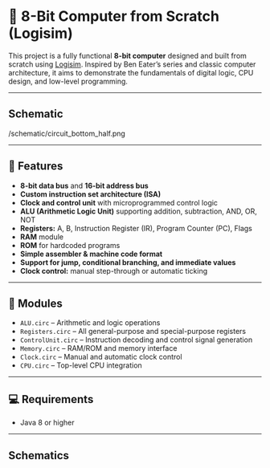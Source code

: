 # 🧠 8-Bit Computer from Scratch (Logisim)

This project is a fully functional **8-bit computer** designed and built from scratch using [Logisim](http://www.cburch.com/logisim/). Inspired by Ben Eater’s series and classic computer architecture, it aims to demonstrate the fundamentals of digital logic, CPU design, and low-level programming.

---
## Schematic
/schematic/circuit_bottom_half.png

---

## 🚀 Features

- **8-bit data bus** and **16-bit address bus**
- **Custom instruction set architecture (ISA)**
- **Clock and control unit** with microprogrammed control logic
- **ALU (Arithmetic Logic Unit)** supporting addition, subtraction, AND, OR, NOT
- **Registers:** A, B, Instruction Register (IR), Program Counter (PC), Flags
- **RAM** module 
- **ROM** for hardcoded programs
- **Simple assembler & machine code format**
- **Support for jump, conditional branching, and immediate values**
- **Clock control:** manual step-through or automatic ticking

---

## 🧩 Modules

- `ALU.circ` – Arithmetic and logic operations
- `Registers.circ` – All general-purpose and special-purpose registers
- `ControlUnit.circ` – Instruction decoding and control signal generation
- `Memory.circ` – RAM/ROM and memory interface
- `Clock.circ` – Manual and automatic clock control
- `CPU.circ` – Top-level CPU integration

---

## 💻 Requirements

- Java 8 or higher

---
## Schematics

